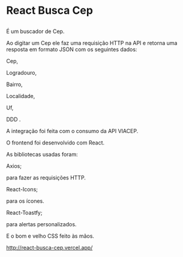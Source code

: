 # React Busca Cep
##

É um buscador de Cep. 

Ao digitar um Cep ele faz uma requisição HTTP na API 
e retorna uma resposta em formato JSON 
com os seguintes dados:

Cep,

Logradouro,

Bairro,

Localidade,

Uf,

DDD .

A integração foi feita com o consumo da API VIACEP.

O frontend foi desenvolvido com React.

As bibliotecas usadas foram:

Axios; 

para fazer as requisições HTTP.

React-Icons; 

para os ícones.

React-Toastfy;

para alertas personalizados.

E o bom e velho CSS feito às mãos.

http://react-busca-cep.vercel.app/
